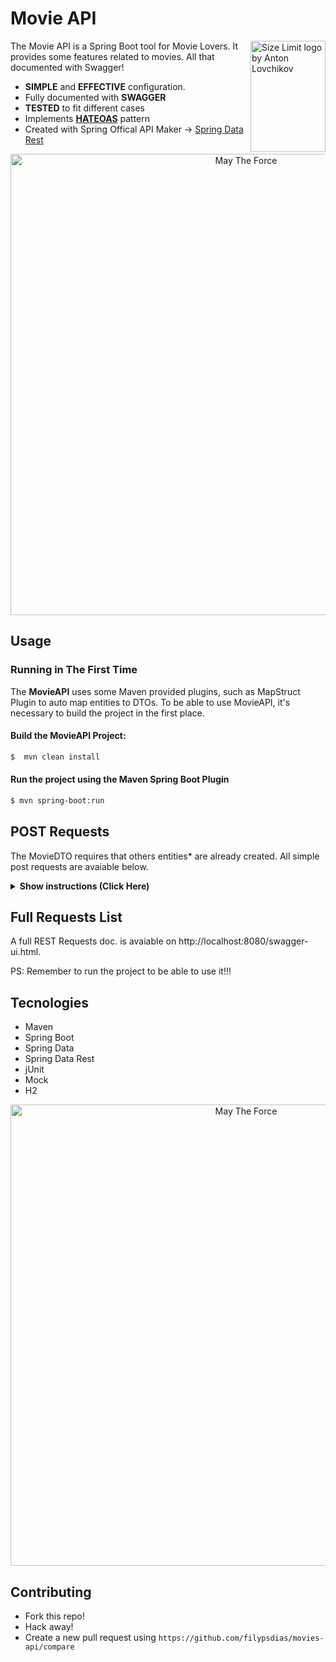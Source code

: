 # Movie API

<img src="https://github.com/filypsdias/movies-api/blob/master/images/undraw_broadcast_jhwx.svg" align="right"
     alt="Size Limit logo by Anton Lovchikov" width="120" height="178">

The Movie API is a Spring Boot tool for Movie Lovers. 
It provides some features related to movies. All that documented with Swagger!

* **SIMPLE** and **EFFECTIVE** configuration.
* Fully documented with **SWAGGER**
* **TESTED** to fit different cases
* Implements **[HATEOAS](https://en.wikipedia.org/wiki/HATEOAS)** pattern
* Created with Spring Offical API Maker -> [Spring Data Rest](https://spring.io/projects/spring-data-rest)

<p align="center">
  <img src="https://github.com/filypsdias/movies-api/blob/master/images/undraw_may_the_force_bgdm.png" alt="May The Force" width="738">
</p>


## Usage

### Running in The First Time

The **MovieAPI** uses some Maven provided plugins, such as MapStruct Plugin to auto map entities to DTOs. 
To be able to use MovieAPI, it's necessary to build the project in the first place.

#### Build the MovieAPI Project:

```sh
$  mvn clean install
```

#### Run the project using the Maven Spring Boot Plugin
```sh
$ mvn spring-boot:run
```
    
## POST Requests
The MovieDTO requires that others entities* are already created.
All simple post requests are avaiable below.

<details><summary><b>Show instructions (Click Here)</b></summary>

1. Create a Movie Genre:

    ```json
      {
        "name": "string"
      }
    ```
    
    ```diff
    + {
    +   "name": "Drama"
    + }
    ```
    
2. Create a Movie Production Company:

   ```json
      {
        "logo_path": "string",
        "name": "string",
        "origin_country": "string"
      }
   ```
   
    ```diff
    + {
    -   "logo_path": null, <- future use
    +   "name": "Fox 2000 Picutres",
    +   "origin_country": "US"
    + }
   ```

3. Create a Movie Production Country:

   ```json
      {
        "iso_3166_1": "string",
        "name": "string",
      }
   ```
   
   ```diff
   +  {
   +    "iso_3166_1": "US",
   +    "name": "United States",
   +  }
   ```

4. Create a Movie Spoken Language

   ```json
      {
        "iso_639_1": "string",
        "name": "string",
      }
   ```
   
   ```diff
   +  {
   +    "iso_639_1": "en",
   +    "name": "English",
   +  }
   ```


4. Now, let’s create a Movie Entity. Add all other entity (they can't be null) keys to the current JSON:
   
    ```json
       {
         "adult": true,
         "budget": 0,
         "genres": [
           {
             "id": 0
           }
         ],
         "homepage": "string",
         "imdbId": "string",
         "originalLanguage": "string",
         "originalTitle": "string",
         "overview": "string",
         "popularity": 0,
         "productionCompanies": [
           {
             "id": 0
           }
         ],
         "productionCountries": [
           {
             "id": 0
           }
         ],
         "releaseDate": "2020-05-01",
         "revenue": 0,
         "runtime": 0,
         "spokenLanguages": [
           {
             "id": 0
           }
         ],
         "status": "string",
         "tagline": "string",
         "title": "string",
         "titleDto": [
           {
             "id": 0
           }
         ],
         "video": true,
         "voteAverage": 0,
         "vote_count": 0
       }
    ```
    ```diff
    +  {
         "adult": false,
         "budget": 6300000,
         "genres": [
    +      {
    +        "id": 1
           }
         ],
    +    "homepage": "string",
    +    "imdbId": "tt0137523",
    +    "originalLanguage": "en",
    +    "originalTitle": "Fight Club",
    +    "overview": "You do NOT talk about the Fight Club",
    +    "popularity": 0.5,
         "productionCompanies": [
           {
    +        "id": 1
           }
         ],
         "productionCountries": [
           {
    +        "id": 1
           }
         ],
    +    "releaseDate": "2020-05-01",
    +    "revenue": 0.5,
    +    "runtime": 139,
         "spokenLanguages": [
           {
    +        "id": 0
           }
         ],
    +    "status": "Released",
        "tagline": "string",
    +    "title": "Fight Club",
    -    "titleDto": [
    -      {
    -        "id": 0      <- FUTURE USE
    -      }
    -    ],
    +    "video": false,
    +    "voteAverage": 8.7,
    +    "vote_count": 3949
    +  }
    ```

</details>


## Full Requests List

A full REST Requests doc. is avaiable on http://localhost:8080/swagger-ui.html.

PS: Remember to run the project to be able to use it!!!

## Tecnologies
* Maven
* Spring Boot
* Spring Data
* Spring Data Rest
* jUnit
* Mock
* H2

<p align="center">
  <img src="https://github.com/filypsdias/movies-api/blob/master/images/undraw_developer_activity_bv83.svg" alt="May The Force" width="738">
</p>

## Contributing
* Fork this repo!
* Hack away!
* Create a new pull request using ```https://github.com/filypsdias/movies-api/compare```